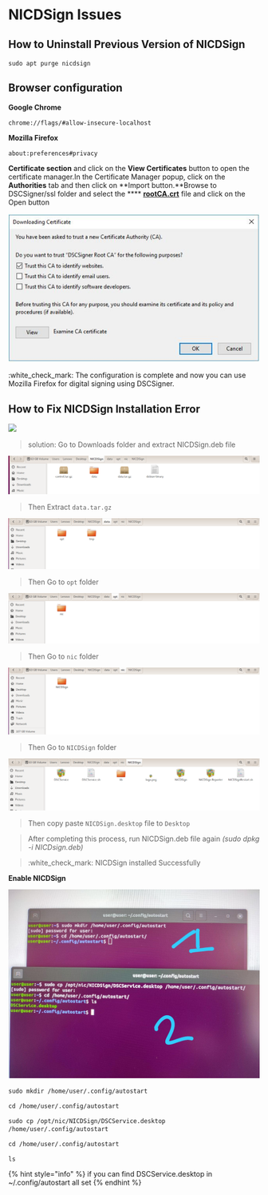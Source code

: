 # NICDSign Issues

## How to Uninstall Previous Version of NICDSign

```
sudo apt purge nicdsign
```

## Browser configuration

**Google Chrome** &#x20;

```
chrome://flags/#allow-insecure-localhost
```

**Mozilla Firefox**

```
about:preferences#privacy
```

**Certificate section** and click on the **View Certificates** button to open the certificate manager.In the Certificate Manager popup, click on the **Authorities** tab and then click on **Import button.**Browse to DSCSigner/ssl folder and select the **** [**rootCA.crt**](https://bims.treasury.kerala.gov.in/treasury/dsc/rootCA.crt) file and click on the Open button

![](../.gitbook/assets/crt.JPG)

:white\_check\_mark: The configuration is complete and now you can use Mozilla Firefox for digital signing using DSCSigner.

## **How to Fix NICDSign Installation Error**

![](<../.gitbook/assets/20210526\_191254 (2) (1).jpg>)

> solution: Go to Downloads folder and extract NICDSign.deb file

![](../.gitbook/assets/12.png)

> Then Extract `data.tar.gz`

![](../.gitbook/assets/21.png)

> Then Go to `opt` folder

![](../.gitbook/assets/31.png)

> Then Go to `nic` folder

![](../.gitbook/assets/41.png)

> Then Go to `NICDSign` folder

![](../.gitbook/assets/51.png)

> Then copy paste `NICDSign.desktop` file to `Desktop`

> After completing this process, run NICDSign.deb file again _(sudo dpkg -i NICDsign.deb)_

> :white\_check\_mark: NICDSign installed Successfully&#x20;

**Enable NICDSign**&#x20;

![Courtsey:HSE](../.gitbook/assets/IMG-20211001-WA0006.jpg)

```
sudo mkdir /home/user/.config/autostart
```

```
cd /home/user/.config/autostart
```

```
sudo cp /opt/nic/NICDSign/DSCService.desktop /home/user/.config/autostart
```

```
cd /home/user/.config/autostart
```

```
ls
```

{% hint style="info" %}
if you can  find DSCService.desktop  in \~/.config/autostart all set
{% endhint %}
